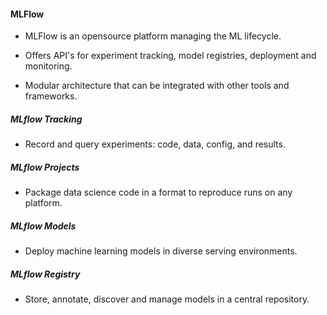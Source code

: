 #### MLFlow 

- MLFlow is an opensource platform managing the ML lifecycle. 

- Offers API's for experiment tracking, model registries, deployment and monitoring. 

- Modular architecture that can be integrated with other tools and frameworks. 

##### MLflow Tracking 
- Record and query experiments: code, data, config, and results. 

##### MLflow Projects
- Package data science code in a format to reproduce runs on any platform. 

##### MLflow Models
- Deploy machine learning models in diverse serving environments. 

##### MLflow Registry 
- Store, annotate, discover and manage models in a central repository. 